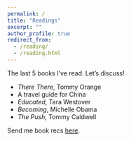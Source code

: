 ```yaml
---
permalink: /
title: "Readings"
excerpt: ""
author_profile: true
redirect_from: 
  - /reading/
  - /reading.html
---
```

The last 5 books I’ve read. Let’s discuss! 

* _There There_, Tommy Orange
* A travel guide for China
* _Educated_, Tara Westover
* _Becoming_, Michelle Obama
* _The Push_, Tommy Caldwell

Send me book recs [here](catherinaxu5@gmail.com).
